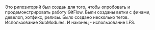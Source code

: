 Это рипозиторий был создан для того, чтобы опробовать и продемонстрировать работу GitFlow. Были созданы ветки с фичами, девелоп, хотфикс, релизы. Было создано несколько тегов. Использование SubModules. И наконец - использование LFS.